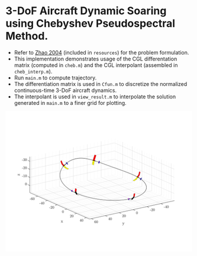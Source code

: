 # 3-DoF Aircraft Dynamic Soaring using Chebyshev Pseudospectral Method.

 - Refer to [Zhao 2004](https://doi.org/10.1002/oca.739) (included in `resources`) for the problem formulation. 
 - This implementation demonstrates usage of the CGL differentation matrix (computed in `cheb.m`) and the CGL interpolant (assembled in `cheb_interp.m`).
 - Run `main.m` to compute trajectory.
 - The differentiation matrix is used in `Cfun.m` to discretize the normalized continuous-time 3-DoF aircraft dynamics.
 - The interpolant is used in `view_result.m` to interpolate the solution generated in `main.m` to a finer grid for plotting.

![DS image](media/sample_traj.png)
